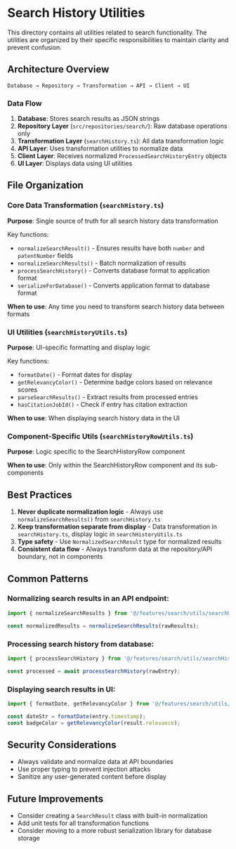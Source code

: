 # Search History Utilities

This directory contains all utilities related to search functionality. The utilities are organized by their specific responsibilities to maintain clarity and prevent confusion.

## Architecture Overview

```
Database → Repository → Transformation → API → Client → UI
```

### Data Flow

1. **Database**: Stores search results as JSON strings
2. **Repository Layer** (`src/repositories/search/`): Raw database operations only
3. **Transformation Layer** (`searchHistory.ts`): All data transformation logic
4. **API Layer**: Uses transformation utilities to normalize data
5. **Client Layer**: Receives normalized `ProcessedSearchHistoryEntry` objects
6. **UI Layer**: Displays data using UI utilities

## File Organization

### Core Data Transformation (`searchHistory.ts`)
**Purpose**: Single source of truth for all search history data transformation

Key functions:
- `normalizeSearchResult()` - Ensures results have both `number` and `patentNumber` fields
- `normalizeSearchResults()` - Batch normalization of results
- `processSearchHistory()` - Converts database format to application format
- `serializeForDatabase()` - Converts application format to database format

**When to use**: Any time you need to transform search history data between formats

### UI Utilities (`searchHistoryUtils.ts`)
**Purpose**: UI-specific formatting and display logic

Key functions:
- `formatDate()` - Format dates for display
- `getRelevancyColor()` - Determine badge colors based on relevance scores
- `parseSearchResults()` - Extract results from processed entries
- `hasCitationJobId()` - Check if entry has citation extraction

**When to use**: When displaying search history data in the UI

### Component-Specific Utils (`searchHistoryRowUtils.ts`)
**Purpose**: Logic specific to the SearchHistoryRow component

**When to use**: Only within the SearchHistoryRow component and its sub-components

## Best Practices

1. **Never duplicate normalization logic** - Always use `normalizeSearchResults()` from `searchHistory.ts`
2. **Keep transformation separate from display** - Data transformation in `searchHistory.ts`, display logic in `searchHistoryUtils.ts`
3. **Type safety** - Use `NormalizedSearchResult` type for normalized results
4. **Consistent data flow** - Always transform data at the repository/API boundary, not in components

## Common Patterns

### Normalizing search results in an API endpoint:
```typescript
import { normalizeSearchResults } from '@/features/search/utils/searchHistory';

const normalizedResults = normalizeSearchResults(rawResults);
```

### Processing search history from database:
```typescript
import { processSearchHistory } from '@/features/search/utils/searchHistory';

const processed = await processSearchHistory(rawEntry);
```

### Displaying search results in UI:
```typescript
import { formatDate, getRelevancyColor } from '@/features/search/utils/searchHistoryUtils';

const dateStr = formatDate(entry.timestamp);
const badgeColor = getRelevancyColor(result.relevance);
```

## Security Considerations

- Always validate and normalize data at API boundaries
- Use proper typing to prevent injection attacks
- Sanitize any user-generated content before display

## Future Improvements

- Consider creating a `SearchResult` class with built-in normalization
- Add unit tests for all transformation functions
- Consider moving to a more robust serialization library for database storage 